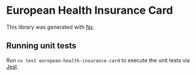 # European Health Insurance Card

This library was generated with [Nx](https://nx.dev).

## Running unit tests

Run `nx test european-health-insurance-card` to execute the unit tests via [Jest](https://jestjs.io).

